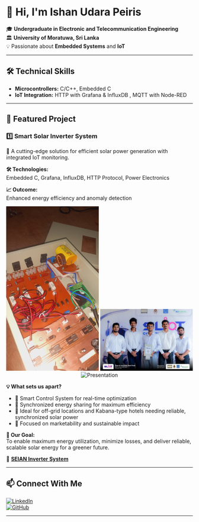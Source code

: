 # 👋 Hi, I'm Ishan Udara Peiris  


🎓 **Undergraduate in Electronic and Telecommunication Engineering**  
🏛 **University of Moratuwa, Sri Lanka**  
💡 Passionate about **Embedded Systems** and **IoT**  

---

## 🛠 Technical Skills

- **Microcontrollers:** C/C++, Embedded C  
- **IoT Integration:** HTTP with Grafana & InfluxDB , MQTT with Node-RED   

---

## 🚀 Featured Project  

### 1️⃣ Smart Solar Inverter System  
🔋 A cutting-edge solution for efficient solar power generation with integrated IoT monitoring.  

**🛠 Technologies:**  
Embedded C, Grafana, InfluxDB, HTTP Protocol, Power Electronics  

**📈 Outcome:**  
Enhanced energy efficiency and anomaly detection  
<p align="center">
  <img src="11.jpg" alt="Prototype" width="250"/>
  <img src="14.jpg" alt="Testing" width="250"/>
  <img src="image3.png" alt="Presentation" width="250"/>
</p>


**💡 What sets us apart?**  
- 🔹 Smart Control System for real-time optimization  
- 🔹 Synchronized energy sharing for maximum efficiency  
- 🔹 Ideal for off-grid locations and Kabana-type hotels needing reliable, synchronized solar power  
- 🔹 Focused on marketability and sustainable impact  

**🌱 Our Goal:**  
To enable maximum energy utilization, minimize losses, and deliver reliable, scalable solar energy for a greener future.  

🔗 **[SEIAN Inverter System](https://github.com/username/seian-inverter)** <!-- Replace with actual project link -->

---

## 📫 Connect With Me  
[![LinkedIn](https://img.shields.io/badge/LinkedIn-Ishan%20Udara%20Peiris-blue)](https://www.linkedin.com/in/your-linkedin)  
[![GitHub](https://img.shields.io/badge/GitHub-IshanUdaraPeiris-lightgrey)](https://github.com/username)  

---
